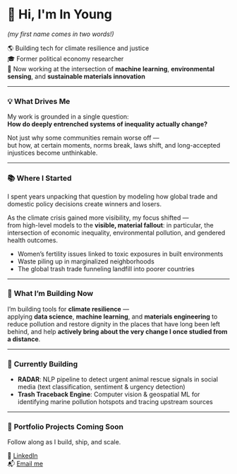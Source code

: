 # 👋 Hi, I'm In Young 
*(my first name comes in two words!)*

🌎 Building tech for climate resilience and justice  
🎓 Former political economy researcher  
🔧 Now working at the intersection of **machine learning**, **environmental sensing**, and **sustainable materials innovation**  

---

### 💡 **What Drives Me**

My work is grounded in a single question:  
**How do deeply entrenched systems of inequality actually change?**  

Not just why some communities remain worse off —  
but how, at certain moments, norms break, laws shift, and long-accepted injustices become unthinkable.


---


### 📚 **Where I Started**

I spent years unpacking that question by modeling how global trade and domestic policy decisions create winners and losers.  

As the climate crisis gained more visibility, my focus shifted —  
from high-level models to the **visible, material fallout**: in particular, the intersection of economic inequality, environmental pollution, and gendered health outcomes. 

- Women’s fertility issues linked to toxic exposures in built environments  
- Waste piling up in marginalized neighborhoods  
- The global trash trade funneling landfill into poorer countries  

---

### 🔨 **What I’m Building Now**

I’m building tools for **climate resilience** —  
applying **data science**, **machine learning**, and **materials engineering** to reduce pollution and restore dignity in the places that have long been left behind, and help **actively bring about the very change I once studied from a distance**.

---

### 🔬 **Currently Building**

- **RADAR**: NLP pipeline to detect urgent animal rescue signals in social media (text classification, sentiment & urgency detection)
- **Trash Traceback Engine**: Computer vision & geospatial ML for identifying marine pollution hotspots and tracing upstream sources

---

### 📘 **Portfolio Projects Coming Soon**

Follow along as I build, ship, and scale.  


🔗 [LinkedIn](https://www.linkedin.com/in/ip-biocode/)  
📬 [Email me](mailto:ip@bu.edu)